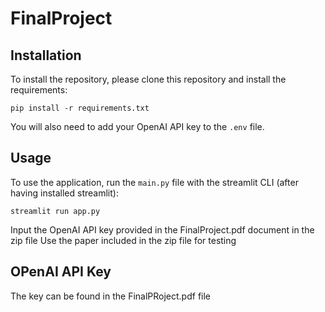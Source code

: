 # FinalProject

## Installation

To install the repository, please clone this repository and install the requirements:

```
pip install -r requirements.txt
```

You will also need to add your OpenAI API key to the `.env` file.

## Usage

To use the application, run the `main.py` file with the streamlit CLI (after having installed streamlit):

```
streamlit run app.py
```

Input the OpenAI API key provided in the FinalProject.pdf document in the zip file
Use the paper included in the zip file for testing

## OPenAI API Key

The key can be found in the FinalPRoject.pdf file

